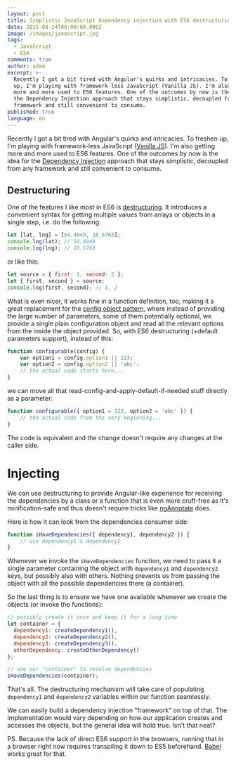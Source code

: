 ```yaml
---
layout: post
title: Simplistic JavaScript dependency injection with ES6 destructuring
date: 2015-08-24T00:00:00.000Z
image: /images/javascript.jpg
tags:
  - JavaScript
  - ES6
comments: true
author: adam
excerpt: >-
  Recently I got a bit tired with Angular's quirks and intricacies. To freshen
  up, I'm playing with framework-less JavaScript (Vanilla JS). I'm also getting
  more and more used to ES6 features. One of the outcomes by now is the idea for
  the Dependency Injection approach that stays simplistic, decoupled from any
  framework and still convenient to consume.
published: true
language: en
---
```


Recently I got a bit tired with Angular's quirks and intricacies. To freshen up, I'm playing with framework-less JavaScript ([Vanilla JS](http://vanilla-js.com/)). I'm also getting more and more used to ES6 features. One of the outcomes by now is the idea for the [Dependency Injection](http://www.martinfowler.com/articles/injection.html) approach that stays simplistic, decoupled from any framework and still convenient to consume.

## Destructuring

One of the features I like most in ES6 is [destructuring](http://www.2ality.com/2015/01/es6-destructuring.html). It introduces a convenient syntax for getting multiple values from arrays or objects in a single step, i.e. do the following:

```JavaScript
let [lat, lng] = [54.4049, 18.5763];
console.log(lat); // 54.4049
console.log(lng); // 18.5763
```

or like this:

```JavaScript
let source = { first: 1, second: 2 };
let { first, second } = source;
console.log(first, second); // 1, 2
```

What is even nicer, it works fine in a function definition, too, making it a great replacement for the [config object pattern](http://christianheilmann.com/2008/05/23/script-configuration/), where instead of providing the large number of parameters, some of them potentially optional, we provide a single plain configuration object and read all the relevant options from the inside the object provided. So, with ES6 destructuring (+default parameters support), instead of this:

```JavaScript
function configurable(config) {
    var option1 = config.option1 || 123;
    var option2 = config.option2 || 'abc';
    // the actual code starts here...
}
```

we can move all that read-config-and-apply-default-if-needed stuff directly as a parameter:

```JavaScript
function configurable({ option1 = 123, option2 = 'abc' }) {
    // the actual code from the very beginning...
}
```

The code is equivalent and the change doesn't require any changes at the caller side.

# Injecting

We can use destructuring to provide Angular-like experience for receiving the dependencies by a class or a function that is even more cruft-free as it's minification-safe and thus doesn't require tricks like [ngAnnotate](https://github.com/olov/ng-annotate) does. 

Here is how it can look from the dependencies consumer side:

```JavaScript
function iHaveDependencies({ dependency1, dependency2 }) {
    // use dependency1 & dependency2
}
```

Whenever we invoke the `iHaveDependencies` function, we need to pass it a single parameter containing the object with `dependency1` and `dependency2` keys, but possibly also with others. Nothing prevents us from passing the object with all the possible dependencies there (a container).

So the last thing is to ensure we have one available whenever we create the objects (or invoke the functions):

```JavaScript
// possibly create it once and keep it for a long time
let container = { 
  dependency1: createDependency1(),
  dependency2: createDependency2(),
  dependency3: createDependency3(),
  otherDependency: createOtherDependency() 
};

// use our "container" to resolve dependencies
iHaveDependencies(container);
```

That's all. The destructuring mechanism will take care of populating `dependency1` and `dependency2` variables within our function seamlessly. 

We can easily build a dependency injection "framework" on top of that. The implementation would vary depending on how our application creates and accesses the objects, but the general idea will hold true. Isn't that neat?

PS. Because the lack of direct ES6 support in the browsers, running that in a browser right now requires transpiling it down to ES5 beforehand. [Babel](https://babeljs.io/) works great for that.
